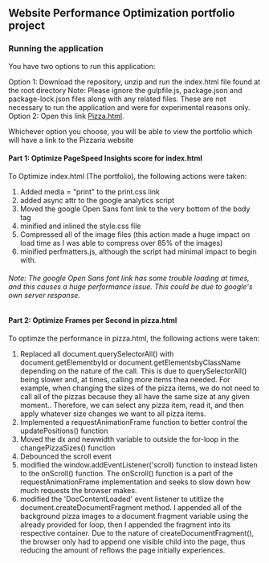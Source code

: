 ## Website Performance Optimization portfolio project

### Running the application

You have two options to run this application:

Option 1: Download the repository, unzip and run the index.html file found at the root directory
            Note: Please ignore the gulpfile.js, package.json and package-lock.json files along with any related files. These are not               necessary to run the application and were for experimental reasons only.
Option 2: Open this link <a href = "https://enoussair.github.io/optimization-project/"> Pizza.html</a>.

Whichever option you choose, you will be able to view the portfolio which will have a link to the Pizzaria website

#### Part 1: Optimize PageSpeed Insights score for index.html

To Optimize index.html (The portfolio), the following actions were taken:

1. Added media = "print" to the print.css link
2. added async attr to the google analytics script
3. Moved the google Open Sans font link to the very bottom of the body tag
4. minified and inlined the style.css file
5. Compressed all of the image files (this action made a huge impact on load time as I was able to compress over 85% of the images)
6. minified perfmatters.js, although the script had minimal impact to begin with.

###### Note: The google Open Sans font link has some trouble loading at times, and this causes a huge performance issue. This could be due to google's own server response.


#### Part 2: Optimize Frames per Second in pizza.html

To optimze the performance in pizza.html, the following actions were taken:
1. Replaced all document.querySelectorAll() with document.getElementbyId or document.getElementsbyClassName depending on the nature of the call. This is due to querySelectorAll() being slower and, at times, calling more items thea needed. For example, when changing the sizes of the pizza items, we do not need to call all of the pizzas because they all have the same size at any given moment.. Therefore, we can select any pizza item, read it, and then apply whatever size changes we want to all pizza items.
2. Implemented a requestAnimationFrame function to better control the updatePositions() function
3. Moved the dx and newwidth variable to outside the for-loop in the changePizzaSizes() function
4. Debounced the scroll event
5. modified the window.addEventListener('scroll) function to instead listen to the onScroll() function. The onScroll() function is a part of the requestAnimationFrame implementation and seeks to slow down how much requests the browser makes.
6. modified the 'DocContentLoaded' event listener to utitlize the document.createDocumentFragment method. I appended all of the background pizza images to a document fragment variable using the already provided for loop, then I appended the fragment into its respective container. Due to the nature of createDocumentFragment(), the browser only had to append one visible child into the page, thus reducing the amount of reflows the page initially experiences.
